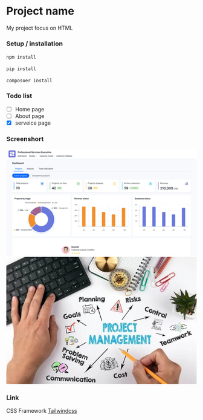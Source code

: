 # Project name
My project focus on HTML
### Setup / installation
`npm install`

`pip install`

`composoer install`

### Todo list
- [ ] Home page
- [ ] About page
- [x] serveice page

### Screenshort
![Dashboard](image1.png)
![Dashboard](image2.png)

### Link
CSS Framework [Tailwindcss](https://tailwindcss.com/)